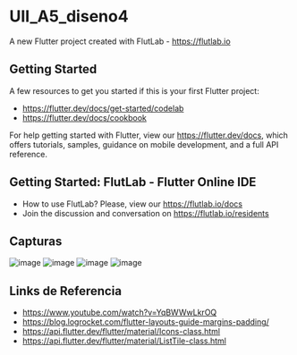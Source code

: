 # UII_A5_diseno4

A new Flutter project created with FlutLab - https://flutlab.io

## Getting Started

A few resources to get you started if this is your first Flutter project:

- https://flutter.dev/docs/get-started/codelab
- https://flutter.dev/docs/cookbook

For help getting started with Flutter, view our
https://flutter.dev/docs, which offers tutorials,
samples, guidance on mobile development, and a full API reference.

## Getting Started: FlutLab - Flutter Online IDE

- How to use FlutLab? Please, view our https://flutlab.io/docs
- Join the discussion and conversation on https://flutlab.io/residents

## Capturas
![image](https://github.com/nkmserrano/Act5_disenos_0973/assets/143548150/90d3b05e-f8d6-40cc-8f13-e4387c56ef32)
![image](https://github.com/nkmserrano/Act5_disenos_0973/assets/143548150/42ee524e-0d32-4295-9953-1b46d6692c67)
![image](https://github.com/nkmserrano/Act5_disenos_0973/assets/143548150/da35e694-ea37-4d96-a56e-d943b1a08738)
![image](https://github.com/nkmserrano/Act5_disenos_0973/assets/143548150/3637c1ec-d736-4bb0-a459-08731ce58fac)





## Links de Referencia
- https://www.youtube.com/watch?v=YqBWWwLkrOQ
- https://blog.logrocket.com/flutter-layouts-guide-margins-padding/
- https://api.flutter.dev/flutter/material/Icons-class.html
- https://api.flutter.dev/flutter/material/ListTile-class.html
